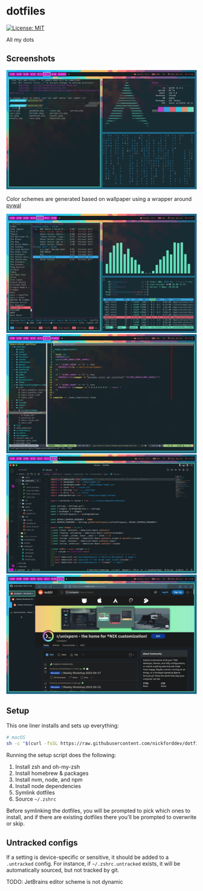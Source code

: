 # dotfiles

[![License: MIT](https://img.shields.io/badge/License-MIT-blue.svg)](https://opensource.org/licenses/MIT)

All my dots

## Screenshots

![ZSH](./screenshots/shell.png "ZSH")

Color schemes are generated based on wallpaper using a wrapper around [pywal](https://github.com/dylanaraps/pywal)

![Audio](./screenshots/music.png "Audio")
![Vim](./screenshots/vim.png "Vim")
![VSCode](./screenshots/vscode.png "VSCode")
![Firefox](./screenshots/firefox.png "Firefox")

## Setup

This one liner installs and sets up everything:

```bash
# macOS
sh -c "$(curl -fsSL https://raw.githubusercontent.com/nickforddev/dotfiles/mainline/install-mac.sh)"
```

Running the setup script does the following:

1. Install zsh and oh-my-zsh
1. Install homebrew & packages
1. Install nvm, node, and npm
1. Install node dependencies
1. Symlink dotfiles
1. Source `~/.zshrc`

Before symlinking the dotfiles, you will be prompted to pick which ones to install, and if there are existing dotfiles there you'll be prompted to overwrite or skip.

## Untracked configs

If a setting is device-specific or sensitive, it should be added to a `.untracked` config. For instance, if `~/.zshrc.untracked` exists, it will be automatically sourced, but not tracked by git.

TODO: JetBrains editor scheme is not dynamic